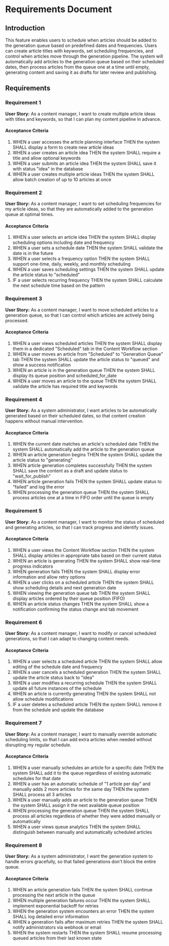 # Requirements Document

## Introduction

This feature enables users to schedule when articles should be added to the generation queue based on predefined dates and frequencies. Users can create article titles with keywords, set scheduling frequencies, and control when articles move through the generation pipeline. The system will automatically add articles to the generation queue based on their scheduled dates, then process articles from the queue one at a time until empty, generating content and saving it as drafts for later review and publishing.

## Requirements

### Requirement 1

**User Story:** As a content manager, I want to create multiple article ideas with titles and keywords, so that I can plan my content pipeline in advance.

#### Acceptance Criteria

1. WHEN a user accesses the article planning interface THEN the system SHALL display a form to create new article ideas
2. WHEN a user creates an article idea THEN the system SHALL require a title and allow optional keywords
3. WHEN a user submits an article idea THEN the system SHALL save it with status "idea" in the database
4. WHEN a user creates multiple article ideas THEN the system SHALL allow batch creation of up to 10 articles at once

### Requirement 2

**User Story:** As a content manager, I want to set scheduling frequencies for my article ideas, so that they are automatically added to the generation queue at optimal times.

#### Acceptance Criteria

1. WHEN a user selects an article idea THEN the system SHALL display scheduling options including date and frequency
2. WHEN a user sets a schedule date THEN the system SHALL validate the date is in the future
3. WHEN a user selects a frequency option THEN the system SHALL support one-time, daily, weekly, and monthly scheduling
4. WHEN a user saves scheduling settings THEN the system SHALL update the article status to "scheduled"
5. IF a user selects recurring frequency THEN the system SHALL calculate the next schedule time based on the pattern

### Requirement 3

**User Story:** As a content manager, I want to move scheduled articles to a generation queue, so that I can control which articles are actively being processed.

#### Acceptance Criteria

1. WHEN a user views scheduled articles THEN the system SHALL display them in a dedicated "Scheduled" tab in the Content Workflow section
2. WHEN a user moves an article from "Scheduled" to "Generation Queue" tab THEN the system SHALL update the article status to "queued" and show a success notification
3. WHEN an article is in the generation queue THEN the system SHALL display its queue position and scheduled_for_date
4. WHEN a user moves an article to the queue THEN the system SHALL validate the article has required title and keywords

### Requirement 4

**User Story:** As a system administrator, I want articles to be automatically generated based on their scheduled dates, so that content creation happens without manual intervention.

#### Acceptance Criteria

1. WHEN the current date matches an article's scheduled date THEN the system SHALL automatically add the article to the generation queue
2. WHEN an article generation begins THEN the system SHALL update the article status to "generating"
3. WHEN article generation completes successfully THEN the system SHALL save the content as a draft and update status to "wait_for_publish"
4. WHEN article generation fails THEN the system SHALL update status to "failed" and log the error
5. WHEN processing the generation queue THEN the system SHALL process articles one at a time in FIFO order until the queue is empty

### Requirement 5

**User Story:** As a content manager, I want to monitor the status of scheduled and generating articles, so that I can track progress and identify issues.

#### Acceptance Criteria

1. WHEN a user views the Content Workflow section THEN the system SHALL display articles in appropriate tabs based on their current status
2. WHEN an article is generating THEN the system SHALL show real-time progress indicators
3. WHEN generation fails THEN the system SHALL display error information and allow retry options
4. WHEN a user clicks on a scheduled article THEN the system SHALL show scheduling details and next generation date
5. WHEN viewing the generation queue tab THEN the system SHALL display articles ordered by their queue position (FIFO)
6. WHEN an article status changes THEN the system SHALL show a notification confirming the status change and tab movement

### Requirement 6

**User Story:** As a content manager, I want to modify or cancel scheduled generations, so that I can adapt to changing content needs.

#### Acceptance Criteria

1. WHEN a user selects a scheduled article THEN the system SHALL allow editing of the schedule date and frequency
2. WHEN a user cancels a scheduled generation THEN the system SHALL update the article status back to "idea"
3. WHEN a user modifies a recurring schedule THEN the system SHALL update all future instances of the schedule
4. WHEN an article is currently generating THEN the system SHALL not allow schedule modifications
5. IF a user deletes a scheduled article THEN the system SHALL remove it from the schedule and update the database

### Requirement 7

**User Story:** As a content manager, I want to manually override automatic scheduling limits, so that I can add extra articles when needed without disrupting my regular schedule.

#### Acceptance Criteria

1. WHEN a user manually schedules an article for a specific date THEN the system SHALL add it to the queue regardless of existing automatic schedules for that date
2. WHEN a user has an automatic schedule of "1 article per day" and manually adds 2 more articles for the same day THEN the system SHALL process all 3 articles
3. WHEN a user manually adds an article to the generation queue THEN the system SHALL assign it the next available queue position
4. WHEN processing the generation queue THEN the system SHALL process all articles regardless of whether they were added manually or automatically
5. WHEN a user views queue analytics THEN the system SHALL distinguish between manually and automatically scheduled articles

### Requirement 8

**User Story:** As a system administrator, I want the generation system to handle errors gracefully, so that failed generations don't block the entire queue.

#### Acceptance Criteria

1. WHEN an article generation fails THEN the system SHALL continue processing the next article in the queue
2. WHEN multiple generation failures occur THEN the system SHALL implement exponential backoff for retries
3. WHEN the generation system encounters an error THEN the system SHALL log detailed error information
4. WHEN a generation fails after maximum retries THEN the system SHALL notify administrators via webhook or email
5. WHEN the system restarts THEN the system SHALL resume processing queued articles from their last known state